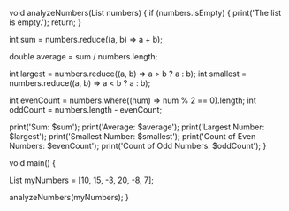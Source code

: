 void analyzeNumbers(List<int> numbers) {
  if (numbers.isEmpty) {
    print('The list is empty.');
    return;
  }

  int sum = numbers.reduce((a, b) => a + b);

  double average = sum / numbers.length;

  int largest = numbers.reduce((a, b) => a > b ? a : b);
  int smallest = numbers.reduce((a, b) => a < b ? a : b);

  int evenCount = numbers.where((num) => num % 2 == 0).length;
  int oddCount = numbers.length - evenCount;

  print('Sum: $sum');
  print('Average: $average');
  print('Largest Number: $largest');
  print('Smallest Number: $smallest');
  print('Count of Even Numbers: $evenCount');
  print('Count of Odd Numbers: $oddCount');
}

void main() {
  
  List<int> myNumbers = [10, 15, -3, 20, -8, 7];
  
  analyzeNumbers(myNumbers);
}
